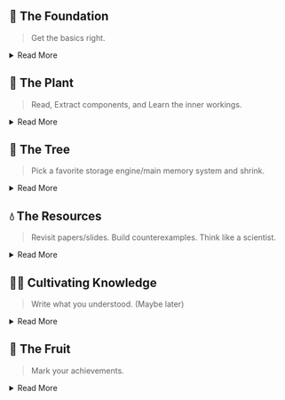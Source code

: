 ## 🌱 The Foundation
> Get the basics right.

<details>
<summary>Read More</summary>

#### Core Data Structure
- Regular Data structure
  - Randomized: Quick Sort, Treap, SkipList
  - Misc: List, Stack, Queue, Priority Queue (taken from gods)
  - Sorted: Binary Search Tree
- [Systems Data structure](https://github.com/csorchard/sds)
  - Hash-Based: Probing vs Chaining in Hashmap
    - Approximate: Bloom Filter, Count Min Sketch, HyperLogLog
    - Rebalancing Map: Consistent Hashing, ChordDHT, Range Based Partitioning, Extendable Hashing
    - Hash Functions: Cuckoo Hash, Murmur Hash,
  - Sorted: BTree, Binary Search Tree, Treap,  Red Black Tree, B Epsilon Tree
  - Multi Dimension: KD Tree, Z-Index, Hilbert Curve
  - Sampling: Reservoir Sampling
  - Stream: Sliding window
  - Difference: Merkal Tree
  - Time: Hashed Wheel Timer
- Concurrent Data Structures:
  - Skip List
  - BTree
 
#### Performance engineering tools
- Heap Dump
- Trace
- Jmeter, YCSB
- VRPC (vector clock)
- Heap View
- Write Benchmark
- Lotsaa
- GC frequency, threshold
- Git Bisect

#### Advanced Data Structures
- Arena based skip list
- Roaring BitMap
- Zone Map

</details>

## 🌿 The Plant
> Read, Extract components, and Learn the inner workings.

<details>
<summary>Read More</summary>

#### From MatrixOrigin
- Mpool
- Vector Operations
- HyperLogLog: ApproxCount SQL Function
- Count Min Sketch: Frequency Estimation Optimizer

#### Misc
- Storage Engine: WAL, Btree, CoW Btree, LSM Tree
- Memtable using Skip List

</details>

## 🌳 The Tree
> Pick a favorite storage engine/main memory system and shrink.

<details>
<summary>Read More</summary>

#### Storage Engines
- Dgraph ristretto: 
- Dgraph badger:  Memory allocation part in pkg z.
- BigCache: 

</details>


## 💧 The Resources
> Revisit papers/slides. Build counterexamples. Think like a scientist.

<details>
<summary>Read More</summary>
  
#### Reading
- [Algorithms and Data Structures for Massive Datasets](https://a.co/d/j4aYee9) - BF, `Count-Min` Sketch, HyperLogLog, Reservoir `Sampling`.
- [The Art of Multiprocessor Programming](https://www.amazon.com/Art-Multiprocessor-Programming-Maurice-Herlihy/dp/0123705916): Concurrent Data Structures.

#### Read
- [Advanced Algorithms and Data Structures](https://a.co/d/3tsZk96): BitMap, BloomFilter, LFU, LRU
- [100 Go Mistakes and How to Avoid Them](https://a.co/d/7EAXgLq) - Concurrency patterns, Mechanical sympathy (last 10 chapters).
- [Algorithms for Modern Hardware](https://en.algorithmica.org/hpc/)[Incomplete]: Talk about SIMD, CPU Cache, External Memory, Instruction Level Parallelism.

</details>

## 👨‍🌾 Cultivating Knowledge
> Write what you understood. (Maybe later)

<details>
<summary>Read More</summary>

#### Teachings
- [Method for Implementing lock-free shared data structure](https://www.youtube.com/watch?v=MK1ZqqW-9gM) - Coordination Technique, Large Objects


</details>

## 🥭 The Fruit
> Mark your achievements.

<details>
<summary>Read More</summary>

#### Core Implementations
- [Kmeans++ & Elkan's Kmeans](https://github.com/arjunsk/kmeans): Library extracted from MatrixOrigin's IVFFLAT index.

</details>
